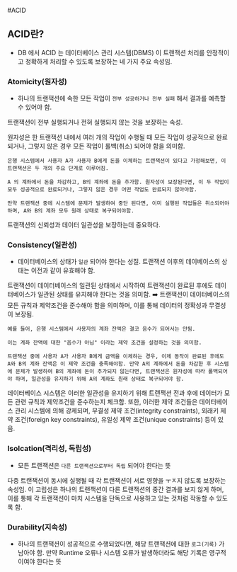 #ACID

## ACID란?

* DB 에서 ACID 는 데이터베이스 관리 시스템(DBMS) 이 트랜잭션 처리를 안정적이고 정확하게 처리할 수 있도록 보장하는 네 가지 주요 속성임.


### Atomicity(원자성)

* 하나의 트랜잭션에 속한 모든 작업이 `전부 성공하거나 전부 실패` 해서 결과를 예측할 수 있어야 함.

트랜잭션이 전부 실행되거나 전혀 실행되지 않는 것을 보장하는 속성.

원자성은 한 트랜잭션 내에서 여러 개의 작업이 수행될 때 모든 작업이 성공적으로 완료되거나, 그렇지 않은 경우 모든 작업이 롤백(취소) 되어야 함을 의미함.

```text
은행 시스템에서 사용자 A가 사용자 B에게 돈을 이체하는 트랜잭션이 있다고 가정해보면, 이 트랜잭션은 두 개의 주요 단계로 이루어짐.

A 의 계좌에서 돈을 차감하고, B의 계좌에 돈을 추가함. 원자성이 보장된다면, 이 두 작업이 모두 성공적으로 완료되거나, 그렇지 않은 경우 어떤 작업도 완료되지 않아야함. 

만약 트랜잭션 중에 시스템에 문제가 발생하여 중단 된다면, 이미 실행된 작업들은 취소되어야 하며, A와 B의 계좌 모두 원래 상태로 복구되어야함.
```

트랜잭션의 신뢰성과 데이터 일관성을 보장하는데 중요하다.

### Consistency(일관성)

* 데이터베이스의 상태가 `일관` 되어야 한다는 성질. 트랜잭션 이후의 데이베이스의 상태는 이전과 같이 유효해야 함.

트랜잭션이 데이터베이스의 일관된 상태에서 시작하여 트랜잭션이 완료된 후에도 데이터베이스가 일관된 상태를 유지해야 한다는 것을 의미함.
➡️ 트랜잭션이 데이터베이스의 모든 규칙과 제약조건을 준수해야 함을 의미하며, 이를 통해 데이터의 정확성과 무결성이 보장됨.

```text
예를 들어, 은행 시스템에서 사용자의 계좌 잔액은 결코 음수가 되어서는 안됨.

이는 계좌 잔액에 대한 "음수가 아님" 이라는 제약 조건을 설정하는 것을 의미함.

트랜잭션 중에 사용자 A가 사용자 B에게 금액을 이체하는 경우, 이체 동작이 완료된 후에도 A와 B의 계좌 잔액은 이 제약 조건을 충족해야함. 만약 A의 계좌에서 돈을 차감한 후 시스템에 문제가 발생하여 B의 계좌에 돈이 추가되지 않는다면, 트랜잭션은 원자성에 따라 롤백되어야 하며, 일관성을 유지하기 위해 A의 계좌도 원래 상태로 복구되어야 함.
```

데이터베이스 시스템은 이러한 일관성을 유지하기 위해 트랜잭션 전과 후에 데이터가 모든 관련 규칙과 제약조건을 준수하는지 체크함. 또한, 이러한 제약 조건들은 데이터베이스 관리 시스템에 의해 강제되며, 무결성 제약 조건(integrity constraints), 외래키 제약 조건(foreign key constraints), 유일성 제약 조건(unique constraints) 등이 있음.

### Isolcation(격리성, 독립성)

* 모든 트랜잭션은 `다른 트랜잭션으로부터 독립` 되어야 한다는 뜻

다중 트랜잭션이 동시에 실행될 때 각 트랜잭션이 서로 영향을 ㅜㅈ지 않도록 보장하는 속성임. 이 고립성은 하나의 트랜잭션이 다른 트랜잭션의 중간 결과를 보지 않게 하며, 이를 통해 각 트랜잭션이 마치 시스템을 단독으로 사용하고 있는 것처럼 작동할 수 있도록 함.




### Durability(지속성)

* 하나의 트랜잭션이 성공적으로 수행되었다면, 해당 트랜잭션에 대한 `로그(기록)` 가 남아야 함. 만약 Runtime 오류나 시스템 오류가 발생하더라도 해당 기록은 영구적이여야 한다는 뜻

